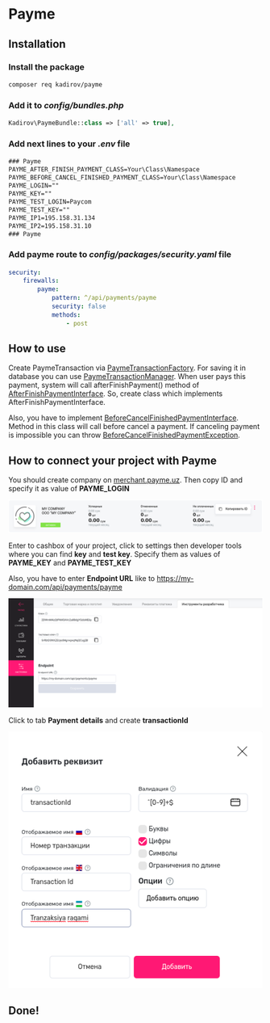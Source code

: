 # Payme

## Installation

### Install the package<br>

```bash
composer req kadirov/payme
```

### Add it to _config/bundles.php_<br>

```php
Kadirov\PaymeBundle::class => ['all' => true],
```

### Add next lines to your _.env_ file <br>

```dotenv
### Payme
PAYME_AFTER_FINISH_PAYMENT_CLASS=Your\Class\Namespace
PAYME_BEFORE_CANCEL_FINISHED_PAYMENT_CLASS=Your\Class\Namespace
PAYME_LOGIN=""
PAYME_KEY=""
PAYME_TEST_LOGIN=Paycom
PAYME_TEST_KEY=""
PAYME_IP1=195.158.31.134
PAYME_IP2=195.158.31.10
### Payme
```

### Add payme route to _config/packages/security.yaml_ file

```yaml
security:
    firewalls:
        payme:
            pattern: ^/api/payments/payme
            security: false
            methods:
                - post
```

## How to use

Create PaymeTransaction via [PaymeTransactionFactory](src/Component/Billing/Payment/Payme/PaymeTransactionFactory.php).
For saving it in database you can use [PaymeTransactionManager](src/Component/Billing/Payment/Payme/PaymeTransactionManager.php).
When user pays this payment, system will call afterFinishPayment() method of [AfterFinishPaymentInterface](src/Component/Billing/Payment/Payme/Interfaces/AfterFinishPaymentInterface.php).
So, create class which implements AfterFinishPaymentInterface.

Also, you have to implement [BeforeCancelFinishedPaymentInterface](src/Component/Billing/Payment/Payme/Interfaces/BeforeCancelFinishedPaymentInterface.php). 
Method in this class will call before cancel a payment. If canceling payment is impossible you can throw 
[BeforeCancelFinishedPaymentException](src/Component/Billing/Payment/Payme/Exceptions/BeforeCancelFinishedPaymentException.php).

## How to connect your project with Payme

You should create company on [merchant.payme.uz](https://merchant.payme.uz/). 
Then copy ID and specify it as value of **PAYME_LOGIN**

![](docs/img/company.png)

Enter to cashbox of your project, click to settings then developer tools where you can find **key** and **test key**. Specify them as values of **PAYME_KEY** and **PAYME_TEST_KEY**

Also, you have to enter **Endpoint URL** like to https://my-domain.com/api/payments/payme

![](docs/img/keys.png)

Click to tab **Payment details** and create **transactionId**

![](docs/img/transactionId.png)

## Done!
